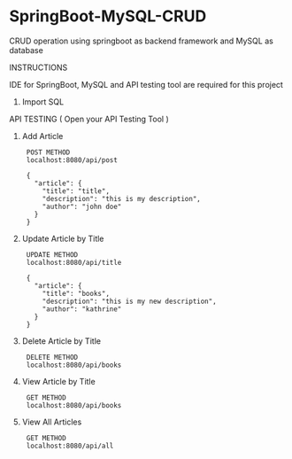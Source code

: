 # SpringBoot-MySQL-CRUD
CRUD operation using springboot as backend framework and MySQL as database

INSTRUCTIONS

IDE for SpringBoot, MySQL and API testing tool are required for this project

1. Import SQL

API TESTING ( Open your API Testing Tool )

1. Add Article

        POST METHOD
        localhost:8080/api/post

        {
          "article": {
            "title": "title",
            "description": "this is my description",
            "author": "john doe"
          }
        }


2. Update Article by Title

        UPDATE METHOD
        localhost:8080/api/title

        {
          "article": {
            "title": "books",
            "description": "this is my new description",
            "author": "kathrine"
          }
        }


3. Delete Article by Title

        DELETE METHOD
        localhost:8080/api/books

4. View Article by Title

        GET METHOD
        localhost:8080/api/books
        
5. View All Articles

        GET METHOD
        localhost:8080/api/all







